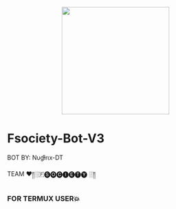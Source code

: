 <p align="center">
<img src="https://media.giphy.com/media/L4m5Lu3sA7SIU/giphy.gif" width="250" height="250"/>
</p>

# Fsociety-Bot-V3

BOT BY: Nυɠƚɾιx-DT

TEAM ♥️༎░🇫🅢🅞🅒🅘🅔🅣🅨 ░༎

### FOR TERMUX USER💥

